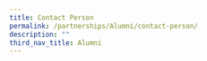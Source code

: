 ```yaml
---
title: Contact Person
permalink: /partnerships/Alumni/contact-person/
description: ""
third_nav_title: Alumni
---
```

